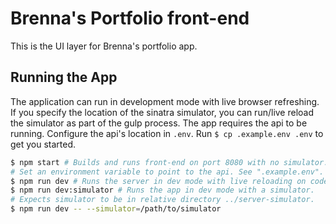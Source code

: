 # Brenna's Portfolio front-end

This is the UI layer for Brenna's portfolio app.

## Running the App

The application can run in development mode with live browser refreshing. If you specify the location
of the sinatra simulator, you can run/live reload the simulator as part of the gulp process. The app
requires the api to be running. Configure the api's location in `.env`. Run `$ cp .example.env .env` to get you started.

```bash
$ npm start # Builds and runs front-end on port 8080 with no simulator.
# Set an environment variable to point to the api. See ".example.env".
$ npm run dev # Runs the server in dev mode with live reloading on code changes and browser refreshing.
$ npm run dev:simulator # Runs the app in dev mode with a simulator.
# Expects simulator to be in relative directory ../server-simulator.
$ npm run dev -- --simulator=/path/to/simulator
```
